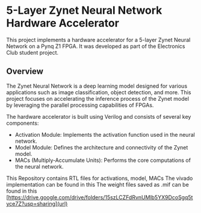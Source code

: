 # 5-Layer Zynet Neural Network Hardware Accelerator

This project implements a hardware accelerator for a 5-layer Zynet Neural Network on a Pynq Z1 FPGA. It was developed as part of the Electronics Club student project.

## Overview

The Zynet Neural Network is a deep learning model designed for various applications such as image classification, object detection, and more. This project focuses on accelerating the inference process of the Zynet model by leveraging the parallel processing capabilities of FPGAs.

The hardware accelerator is built using Verilog and consists of several key components:

- Activation Module: Implements the activation function used in the neural network.
- Model Module: Defines the architecture and connectivity of the Zynet model.
- MACs (Multiply-Accumulate Units): Performs the core computations of the neural network.

This Repository contains RTL files for activations, model, MACs
The vivado implementation can be found in this [](url)
The weight files saved as .mif can be found in this [https://drive.google.com/drive/folders/15szLCZFdRvnUMlb5YX9DcoSgq5tyce7Z?usp=sharing](url)

